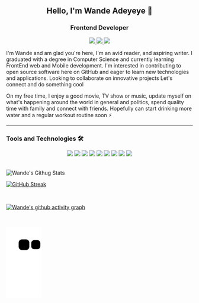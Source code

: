 <h2 align="center">Hello, I'm Wande Adeyeye 👋</h2>
<h3 align="center">Frontend Developer</h3>
<p align="center">

<a href="https://twitter.com/wandeadeyeye">
   <img src="https://img.shields.io/static/v1?label=|&labelColor=379237&message=TWITTER&color=379237&style=for-the-badge&logo=Twitter&logoColor=white"/>
</a>

<a href="https://medium.com/@wandeadeyeye">
   <img src="https://img.shields.io/static/v1?label=|&labelColor=379237&message=MEDIUM&color=379237&style=for-the-badge&logo=medium&logoColor=white"/>
</a>

<a href="https://www.linkedin.com/in/wandeadeyeye/">
   <img src="https://img.shields.io/static/v1?label=|&labelColor=379237&message=LINKEDIN&color=379237&style=for-the-badge&logo=linkedin&logoColor=white"/>
</a>

<p/>


I'm Wande and am glad you're here, I'm an avid reader, and aspiring writer. I graduated with a degree in Computer Science and currently learning FrontEnd web and Mobile development. I'm interested in contributing to open source software here on GitHub and eager to learn new technologies and applications. Looking to collaborate on innovative projects Let's connect and do something cool

On my free time, I enjoy a good movie, TV show or music, update myself on what's happening around the world in general and politics, spend quality time with family and connect with friends. Hopefully can start drinking more water and a regular workout routine soon ⚡

<hr>


<h3>Tools and Technologies 🛠️</h3>
    <p align="center">
        <img src="https://img.shields.io/static/v1?label=|&labelColor=379237&message=HTML5&color=379237&style=flat-square&logo=html5"/>
        <img src="https://img.shields.io/static/v1?label=|&labelColor=379237&message=CSS3&color=379237&logoColor=blue&style=flat-square&logo=css3"/> 
        <img src="https://img.shields.io/static/v1?label=|&labelColor=379237&message=JAVASCRIPT&color=379237&logoColor=yellow&style=flat-square&logo=javaScript"/>
        <img src="https://img.shields.io/static/v1?label=|&labelColor=379237&message=BOOTSTRAP&color=379237&logoColor=purple&style=flat-square&logo=bootstrap"/>
        <img src="https://img.shields.io/static/v1?label=|&labelColor=379237&message=MYSQL&color=379237&logoColor=gold&style=flat-square&logo=mysql"/>
        <img src="https://img.shields.io/static/v1?label=|&labelColor=379237&message=PYTHON&color=379237&style=flat-square&logo=python"/>
        <img src="https://img.shields.io/static/v1?label=|&labelColor=379237&message=VS CODE&color=379237&logoColor=blue&style=flat-square&logo=visual studio code"/>
        <img src="https://img.shields.io/static/v1?label=|&labelColor=379237&message=GIT&color=379237&style=flat-square&logo=git"/>
        <img src="https://img.shields.io/static/v1?label=|&labelColor=379237&message=GITHUB&color=379237&logoColor=black&style=flat-square&logo=github"/>
    </p>
<br>

<img align="center" alt="Wande's Githug Stats" src="https://github-readme-stats.vercel.app/api?username=wandeadeyeye&show_icons=true&include_all_commits=true&theme=transparent"/>

<br>

[![GitHub Streak](https://streak-stats.demolab.com/?user=wandeadeyeye&theme=transparent)](https://git.io/streak-stats)

<br>

[![Wande's github activity graph](https://github-readme-activity-graph.vercel.app/graph?username=wandeadeyeye&theme=github-dark)](https://github.com/ashutosh00710/github-readme-activity-graph)

<br>

![snake gif](https://github.com/wandeadeyeye/wandeadeyeye/blob/output/github-contribution-grid-snake.svg)

<!---
wandeadeyeye/wandeadeyeye is a ✨ special ✨ repository because its `README.md` (this file) appears on your GitHub profile.
You can click the Preview link to take a look at your changes.
--->
